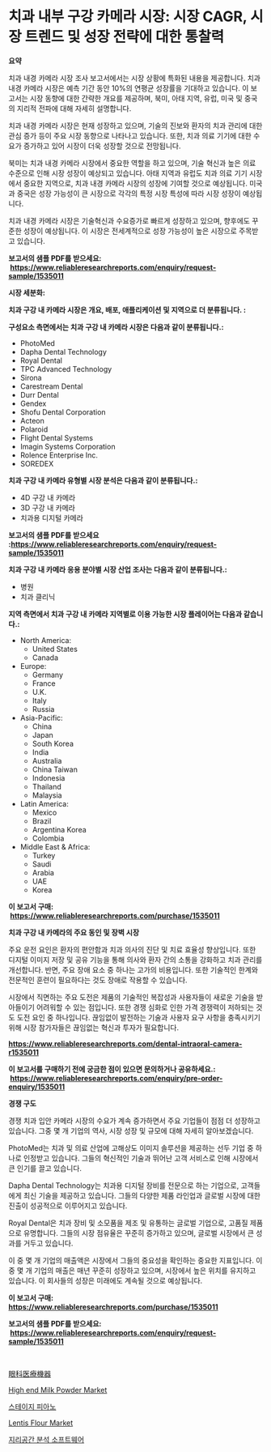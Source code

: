 <p><h1>치과 내부 구강 카메라 시장: 시장 CAGR, 시장 트렌드 및 성장 전략에 대한 통찰력</h1></p><p><strong>요약</strong></p>
<p><p>치과 내경 카메라 시장 조사 보고서에서는 시장 상황에 특화된 내용을 제공합니다. 치과 내경 카메라 시장은 예측 기간 동안 10%의 연평균 성장률을 기대하고 있습니다. 이 보고서는 시장 동향에 대한 간략한 개요를 제공하며, 북미, 아태 지역, 유럽, 미국 및 중국의 지리적 전파에 대해 자세히 설명합니다.</p><p>치과 내경 카메라 시장은 현재 성장하고 있으며, 기술의 진보와 환자의 치과 관리에 대한 관심 증가 등이 주요 시장 동향으로 나타나고 있습니다. 또한, 치과 의료 기기에 대한 수요가 증가하고 있어 시장이 더욱 성장할 것으로 전망됩니다.</p><p>북미는 치과 내경 카메라 시장에서 중요한 역할을 하고 있으며, 기술 혁신과 높은 의료 수준으로 인해 시장 성장이 예상되고 있습니다. 아태 지역과 유럽도 치과 의료 기기 시장에서 중요한 지역으로, 치과 내경 카메라 시장의 성장에 기여할 것으로 예상됩니다. 미국과 중국은 성장 가능성이 큰 시장으로 각각의 특정 시장 특성에 따라 시장 성장이 예상됩니다.  </p><p>치과 내경 카메라 시장은 기술혁신과 수요증가로 빠르게 성장하고 있으며, 향후에도 꾸준한 성장이 예상됩니다. 이 시장은 전세계적으로 성장 가능성이 높은 시장으로 주목받고 있습니다.</p></p>
<p><strong>보고서의 샘플 PDF를 받으세요: &nbsp;<a href="https://www.reliableresearchreports.com/enquiry/request-sample/1535011">https://www.reliableresearchreports.com/enquiry/request-sample/1535011</a></strong></p>
<p><strong>시장 세분화:</strong></p>
<p><strong> 치과 구강 내 카메라 시장은 개요, 배포, 애플리케이션 및 지역으로 더 분류됩니다. :</strong></p>
<p><strong>구성요소 측면에서는 치과 구강 내 카메라 시장은 다음과 같이 분류됩니다.:</strong></p>
<p><ul><li>PhotoMed</li><li>Dapha Dental Technology</li><li>Royal Dental</li><li>TPC Advanced Technology</li><li>Sirona</li><li>Carestream Dental</li><li>Durr Dental</li><li>Gendex</li><li>Shofu Dental Corporation</li><li>Acteon</li><li>Polaroid</li><li>Flight Dental Systems</li><li>Imagin Systems Corporation</li><li>Rolence Enterprise Inc.</li><li>SOREDEX</li></ul></p>
<p><strong> 치과 구강 내 카메라 유형별 시장 분석은 다음과 같이 분류됩니다.:</strong></p>
<p><ul><li>4D 구강 내 카메라</li><li>3D 구강 내 카메라</li><li>치과용 디지털 카메라</li></ul></p>
<p><strong>보고서의 샘플 PDF를 받으세요 :<a href="https://www.reliableresearchreports.com/enquiry/request-sample/1535011">https://www.reliableresearchreports.com/enquiry/request-sample/1535011</a></strong></p>
<p><strong> 치과 구강 내 카메라 응용 분야별 시장 산업 조사는 다음과 같이 분류됩니다.:</strong></p>
<p><ul><li>병원</li><li>치과 클리닉</li></ul></p>
<p><strong>지역 측면에서 치과 구강 내 카메라 지역별로 이용 가능한 시장 플레이어는 다음과 같습니다.:</strong></p>
<p><ul>
    <li>
        North America:
        <ul>
            <li>United States</li>
            <li>Canada</li>
        </ul>
    </li>
    <li>
        Europe:
        <ul>
            <li>Germany</li>
            <li>France</li>
            <li>U.K.</li>
            <li>Italy</li>
            <li>Russia</li>
        </ul>
    </li>
    <li>
        Asia-Pacific:
        <ul>
            <li>China</li>
            <li>Japan</li>
            <li>South Korea</li>
            <li>India</li>
            <li>Australia</li>
            <li>China Taiwan</li>
            <li>Indonesia</li>
            <li>Thailand</li>
            <li>Malaysia</li>
        </ul>
    </li>
    <li>
        Latin America:
        <ul>
            <li>Mexico</li>
            <li>Brazil</li>
            <li>Argentina Korea</li>
            <li>Colombia</li>
        </ul>
    </li>
    <li>
        Middle East & Africa:
        <ul>
            <li>Turkey</li>
            <li>Saudi</li>
            <li>Arabia</li>
            <li>UAE</li>
            <li>Korea</li>
        </ul>
    </li>
    </ul></p>
<p><strong>이 보고서 구매: &nbsp;<a href="https://www.reliableresearchreports.com/purchase/1535011">https://www.reliableresearchreports.com/purchase/1535011</a></strong></p>
<p><strong>치과 구강 내 카메라의 주요 동인 및 장벽 시장</strong></p>
<p><p>주요 운전 요인은 환자의 편안함과 치과 의사의 진단 및 치료 효율성 향상입니다. 또한 디지털 이미지 저장 및 공유 기능을 통해 의사와 환자 간의 소통을 강화하고 치과 관리를 개선합니다. 반면, 주요 장애 요소 중 하나는 고가의 비용입니다. 또한 기술적인 한계와 전문적인 훈련이 필요하다는 것도 장애로 작용할 수 있습니다.</p><p>시장에서 직면하는 주요 도전은 제품의 기술적인 복잡성과 사용자들이 새로운 기술을 받아들이기 어려워할 수 있는 점입니다. 또한 경쟁 심화로 인한 가격 경쟁력이 저하되는 것도 도전 요인 중 하나입니다. 끊임없이 발전하는 기술과 사용자 요구 사항을 충족시키기 위해 시장 참가자들은 끊임없는 혁신과 투자가 필요합니다.</p></p>
<p><strong><a href="https://www.reliableresearchreports.com/dental-intraoral-camera-r1535011">https://www.reliableresearchreports.com/dental-intraoral-camera-r1535011</a></strong></p>
<p><strong>이 보고서를 구매하기 전에 궁금한 점이 있으면 문의하거나 공유하세요.: &nbsp;<a href="https://www.reliableresearchreports.com/enquiry/pre-order-enquiry/1535011">https://www.reliableresearchreports.com/enquiry/pre-order-enquiry/1535011</a></strong></p>
<p><strong>경쟁 구도</strong></p>
<p><p>경쟁 치과 입안 카메라 시장의 수요가 계속 증가하면서 주요 기업들이 점점 더 성장하고 있습니다. 그중 몇 개 기업의 역사, 시장 성장 및 규모에 대해 자세히 알아보겠습니다.</p><p>PhotoMed는 치과 및 의료 산업에 고해상도 이미지 솔루션을 제공하는 선두 기업 중 하나로 인정받고 있습니다. 그들의 혁신적인 기술과 뛰어난 고객 서비스로 인해 시장에서 큰 인기를 끌고 있습니다.</p><p>Dapha Dental Technology는 치과용 디지털 장비를 전문으로 하는 기업으로, 고객들에게 최신 기술을 제공하고 있습니다. 그들의 다양한 제품 라인업과 글로벌 시장에 대한 진출이 성공적으로 이루어지고 있습니다.</p><p>Royal Dental은 치과 장비 및 소모품을 제조 및 유통하는 글로벌 기업으로, 고품질 제품으로 유명합니다. 그들의 시장 점유율은 꾸준히 증가하고 있으며, 글로벌 시장에서 큰 성과를 거두고 있습니다.</p><p>이 중 몇 개 기업의 매출액은 시장에서 그들의 중요성을 확인하는 중요한 지표입니다. 이 중 몇 개 기업의 매출은 매년 꾸준히 성장하고 있으며, 시장에서 높은 위치를 유지하고 있습니다. 이 회사들의 성장은 미래에도 계속될 것으로 예상됩니다.</p></p>
<p><strong>이 보고서 구매: &nbsp; <a href="https://www.reliableresearchreports.com/purchase/1535011">https://www.reliableresearchreports.com/purchase/1535011</a></strong></p>
<p><strong>보고서의 샘플 PDF를 받으세요: &nbsp;<a href="https://www.reliableresearchreports.com/enquiry/request-sample/1535011">https://www.reliableresearchreports.com/enquiry/request-sample/1535011</a></strong><strong></strong></p>
<p>&nbsp;</p>
<p><p><a href="https://medium.com/@wesleyeilly8796202/2024%E5%B9%B4%E3%81%8B%E3%82%892031%E5%B9%B4%E3%81%BE%E3%81%A7%E3%81%AE%E4%BA%88%E6%B8%AC%E3%81%95%E3%82%8C%E3%82%8B%E7%9C%BC%E7%A7%91%E5%8C%BB%E7%99%82%E6%A9%9F%E5%99%A8%E5%B8%82%E5%A0%B4%E3%81%AE%E5%8B%95%E5%90%91%E3%81%A8%E5%B8%82%E5%A0%B4%E5%88%86%E6%9E%90-78f48894a58b">眼科医療機器</a></p><p><a href="https://github.com/kufem1/Market-Research-Report-List-2/blob/main/high-end-milk-powder-market.md">High end Milk Powder Market</a></p><p><a href="https://github.com/JackieFauhey9089475/Market-Research-Report-List-1/blob/main/885363418417.md">스테이지 피아노</a></p><p><a href="https://github.com/singletonthaxterkelliehr2df/Market-Research-Report-List-1/blob/main/lentis-flour-market.md">Lentis Flour Market</a></p><p><a href="https://medium.com/@dellkoepp03/%EA%B3%B5%EA%B0%84-%EC%A0%95%EB%B3%B4-%EB%B6%84%EC%84%9D-%EC%86%8C%ED%94%84%ED%8A%B8%EC%9B%A8%EC%96%B4-%EC%8B%9C%EC%9E%A5-%EB%B3%B4%EA%B3%A0%EC%84%9C%EB%8A%94-%EC%9D%B4-%EC%8B%9C%EC%9E%A5%EC%9D%98-%EC%B5%9C%EC%8B%A0-%ED%8A%B8%EB%A0%8C%EB%93%9C-%EB%B0%8F-%EC%84%B1%EC%9E%A5-%EA%B8%B0%ED%9A%8C%EB%A5%BC-%EB%B3%B4%EC%97%AC%EC%A4%8D%EB%8B%88%EB%8B%A4-45f614bbad28">지리공간 분석 소프트웨어</a></p></p>